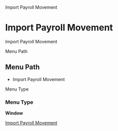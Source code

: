 
Import Payroll Movement
# Import Payroll Movement


Import Payroll Movement

Menu Path
## Menu Path



- Import Payroll Movement

Menu Type
### Menu Type

**Window**


[Import Payroll Movement](../../window-import-payroll-movement.md)